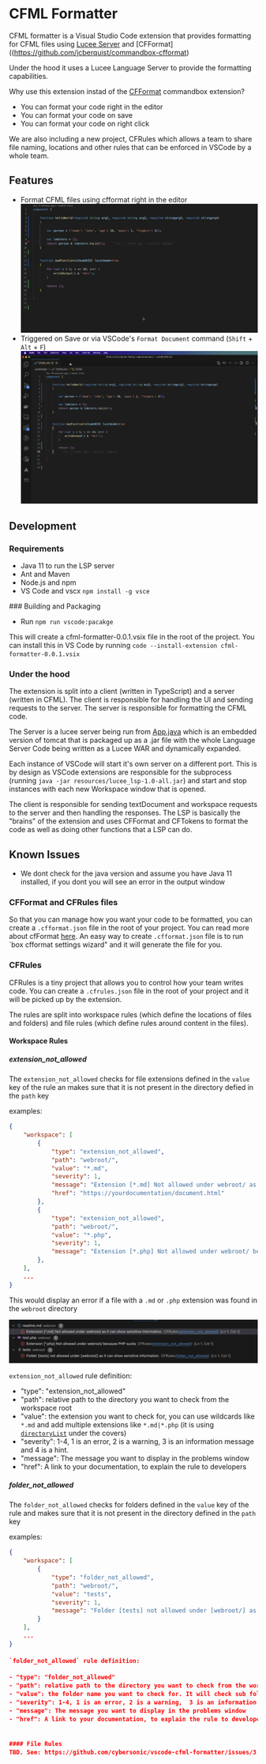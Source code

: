 # CFML Formatter

CFML formatter is a Visual Studio Code extension that provides formatting for CFML files using [Lucee Server](https://www.lucee.org/) and [CFFormat]((https://github.com/jcberquist/commandbox-cfformat)

Under the hood it uses a Lucee Language Server to provide the formatting capabilities. 

Why use this extension instad of the [CFFormat](https://www.forgebox.io/view/commandbox-cfformat) commandbox extension?

- You can format your code right in the editor
- You can format your code on save
- You can format your code on right click

We are also including a new project, CFRules which allows a team to share file naming, locations and other rules that can be enforced in VSCode by a whole team.

## Features
- Format CFML files using cfformat right in the editor
![Right click format](assets/RightClickFormat.gif "Right click format")
- Triggered on Save or via VSCode's `Format Document` command (`Shift` + `Alt` + `F`)
![Format on Save](assets/FormatOnSave.gif "Format on Save")
## Development

### Requirements
- Java 11 to run the LSP server
- Ant and Maven
- Node.js and npm
- VS Code and vscx `npm install -g vsce`

### Building and Packaging
- Run `npm run vscode:pacakge`

This will create a cfml-formatter-0.0.1.vsix file in the root of the project. You can install this in VS Code by running `code --install-extension cfml-formatter-0.0.1.vsix`

### Under the hood

The extension is split into a client (written in TypeScript) and a server (written in CFML). The client is responsible for handling the UI and sending requests to the server. The server is responsible for formatting the CFML code.

The Server is a lucee server being run from [App.java](server/src/main/java/org/lucee/App.java) which is an embedded version of tomcat that is packaged up as a .jar file with the whole Language Server Code being written as a Lucee WAR and dynamically expanded. 

Each instance of VSCode will start it's own server on a different port. This is by design as VSCode extensions are responsible for the subprocess (running `java -jar resources/lucee_lsp-1.0-all.jar`) and start and stop instances with each new Workspace window that is opened.

The client is responsible for sending  textDocument and workspace requests to the server and then handling the responses. The LSP is basically the "brains" of the extension and uses CFFormat and CFTokens to format the code as well as doing other functions that a LSP can do. 

## Known Issues
- We dont check for the java version and assume you have Java 11 installed, if you dont you will see an error in the output window

### CFFormat and CFRules files
So that you can manage how you want your code to be formatted, you can create a `.cfformat.json` file in the root of your project. You can read more about cfFormat [here](https://www.forgebox.io/view/commandbox-cfformat). An easy way to create `.cfformat.json` file is to run `box cfformat settings wizard" and it will generate the file for you.

### CFRules
CFRules is a tiny project that allows you to control how your team writes code. You can create a `.cfrules.json` file in the root of your project and it will be picked up by the extension. 

The rules are split into workspace rules (which define the locations of files and folders) and file rules (which define rules around content in the files).

#### Workspace Rules
##### extension_not_allowed
The `extension_not_allowed` checks for file extensions defined in the `value` key of the rule an makes sure that it is not present in the directory defied in the `path` key

examples:

```json
{
    "workspace": [
        {
            "type": "extension_not_allowed",
            "path": "webroot/",
            "value": "*.md",
            "severity": 1,
            "message": "Extension [*.md] Not allowed under webroot/ as it can show sensitive information.",
            "href": "https://yourdocumentation/document.html"
        },
        {
            "type": "extension_not_allowed",
            "path": "webroot/",
            "value": "*.php",
            "severity": 1,
            "message": "Extension [*.php] Not allowed under webroot/ because PHP sucks"
        },
    ],
    ...
}
```
This would display an error if a file with a `.md` or `.php` extension was found in the `webroot` directory

![Workspace Problems](assets/workspace_rules.png "File Location Errors")

`extension_not_allowed` rule definition:

- "type": "extension_not_allowed"
- "path": relative path to the directory you want to check from the workspace root
- "value": the extension you want to check for, you can use wildcards like `*.md` and add multiple extensions like `*.md|*.php` (it is using [`directoryList`](https://docs.lucee.org/reference/functions/directorylist.html) under the covers)
- "severity": 1-4, 1 is an error, 2 is a warning,  3 is an information message and 4 is a hint.
- "message": The message you want to display in the problems window
- "href": A link to your documentation, to explain the rule to developers

##### folder_not_allowed
The `folder_not_allowed` checks for folders defined in the `value` key of the rule and makes sure that it is not present in the directory defined in the `path` key


examples:

```json
{
    "workspace": [
        {
            "type": "folder_not_allowed",
            "path": "webroot/",
            "value": "tests",
            "severity": 1,
            "message": "Folder [tests] not allowed under [webroot/] as it can show sensitive information."
        }
    ],
    ...
}

`folder_not_allowed` rule definition:

- "type": "folder_not_allowed"
- "path": relative path to the directory you want to check from the workspace root
- "value": the folder name you want to check for. It will check sub folders too. 
- "severity": 1-4, 1 is an error, 2 is a warning,  3 is an information message and 4 is a hint.
- "message": The message you want to display in the problems window
- "href": A link to your documentation, to explain the rule to developers


#### File Rules
TBD. See: https://github.com/cybersonic/vscode-cfml-formatter/issues/3
